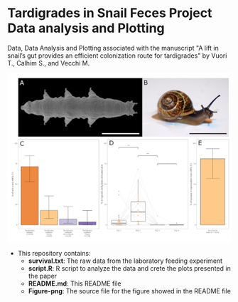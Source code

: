 # Tardigrades in Snail Feces Project Data analysis and Plotting
    
Data, Data Analysis and Plotting associated with the manuscript "A lift in snail’s gut provides an efficient colonization route for tardigrades"
by Vuori T., Calhim S., and Vecchi M.

![Figure](Figure.png)

* This repository contains:
    + **survival.txt**: The raw data from the laboratory feeding experiment
    + **script.R**: R script to analyze the data and crete the plots presented in the paper
    + **README.md**:  This README file
    + **Figure-png**: The source file for the figure showed in the README file

